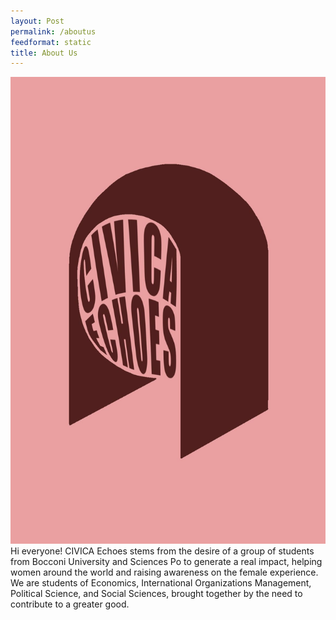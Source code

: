 ```yaml
---
layout: Post
permalink: /aboutus
feedformat: static
title: About Us
---
```




![Alt Text](/assets/img/civica.png "Wow")
Hi everyone!
CIVICA Echoes stems from the desire of a group of students from Bocconi University
and Sciences Po to generate a real impact, helping women around the world and
raising awareness on the female experience. We are students of Economics,
International Organizations Management, Political Science, and Social Sciences,
brought together by the need to contribute to a greater good.